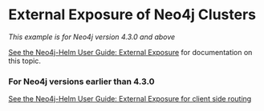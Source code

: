 # External Exposure of Neo4j Clusters

*This example is for Neo4j version 4.3.0 and above*

[See the Neo4j-Helm User Guide:  External Exposure](https://neo4j.com/labs/neo4j-helm/1.0.0/externalexposure/) for documentation on this topic.

### For Neo4j versions earlier than 4.3.0

[See the Neo4j-Helm User Guide:  External Exposure for client side routing](https://neo4j.com/labs/neo4j-helm/1.0.0/externalexposure42/)